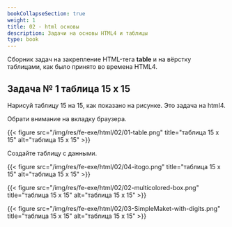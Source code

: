 ```yaml
---
bookCollapseSection: true
weight: 1
title: 02 - html основы 
description: Задачи на основы HTML4 и таблицы 
type: book 
---
```


Сборник задач на закрепление HTML-тега **table** и на вёрстку таблицами, как было принято во времена HTML4.

## Задача № 1 таблица 15 x 15

Нарисуй таблицу 15 на 15, как показано на рисунке. Это задача на html4. 

Обрати внимание на вкладку браузера.

{{< figure src="/img/res/fe-exe/html/02/01-table.png" title="таблица 15 x 15" alt="таблица 15 x 15" >}}

Создайте таблицу с данными.

{{< figure src="/img/res/fe-exe/html/02/04-itogo.png" title="таблица 15 x 15" alt="таблица 15 x 15" >}}

{{< figure src="/img/res/fe-exe/html/02/02-multicolored-box.png" title="таблица 15 x 15" alt="таблица 15 x 15" >}}

{{< figure src="/img/res/fe-exe/html/02/03-SimpleMaket-with-digits.png" title="таблица 15 x 15" alt="таблица 15 x 15" >}}


